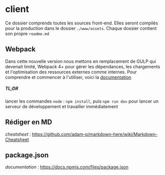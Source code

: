 # client

Ce dossier comprends toutes les sources front-end. Elles seront compilés pour la production dans le dossier `./www/assets`. Chaque dossier contient son propre `readme.md`

## Webpack

Dans cette nouvelle version nous mettons en remplacement de GULP qui devenait limité, Webpack 4+ pour gérer les dépendances, les chargements et l'optimisation des ressources externes comme internes.
Pour comprendre et commencer à l'utiliser, voici la [documentation](https://webpack.js.org/guides/getting-started/)

##### TL;DR

lancer les commandes `node` : `npm install`, puis `npm run dev` pour lancer un serveur de développement et travailler immédiatement

## Rédiger en MD

_cheatsheet_ : https://github.com/adam-p/markdown-here/wiki/Markdown-Cheatsheet

## package.json

_documentation_ : https://docs.npmjs.com/files/package.json
